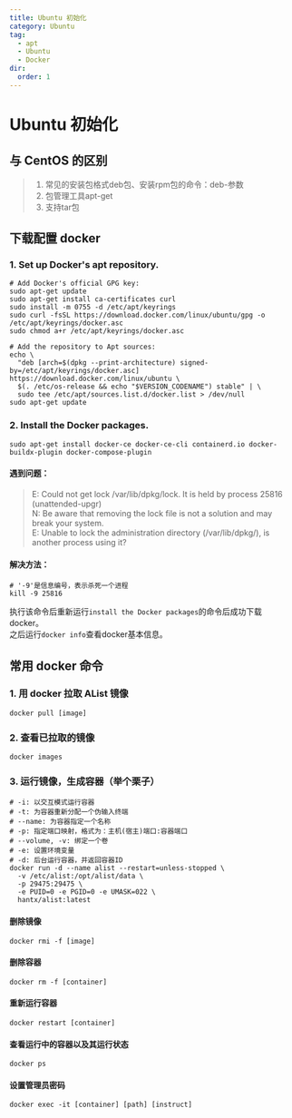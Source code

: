 ```yaml
---
title: Ubuntu 初始化
category: Ubuntu
tag:
  - apt
  - Ubuntu
  - Docker
dir:
  order: 1
---
```


# Ubuntu 初始化
## 与 CentOS 的区别
>1. 常见的安装包格式deb包、安装rpm包的命令：deb-参数
>2. 包管理工具apt-get
>3. 支持tar包

## 下载配置 docker
### 1. Set up Docker's apt repository.
```shell
# Add Docker's official GPG key:
sudo apt-get update
sudo apt-get install ca-certificates curl
sudo install -m 0755 -d /etc/apt/keyrings
sudo curl -fsSL https://download.docker.com/linux/ubuntu/gpg -o /etc/apt/keyrings/docker.asc
sudo chmod a+r /etc/apt/keyrings/docker.asc

# Add the repository to Apt sources:
echo \
  "deb [arch=$(dpkg --print-architecture) signed-by=/etc/apt/keyrings/docker.asc] https://download.docker.com/linux/ubuntu \
  $(. /etc/os-release && echo "$VERSION_CODENAME") stable" | \
  sudo tee /etc/apt/sources.list.d/docker.list > /dev/null
sudo apt-get update
```
### 2. Install the Docker packages.
```shell
sudo apt-get install docker-ce docker-ce-cli containerd.io docker-buildx-plugin docker-compose-plugin
```
#### 遇到问题：
>E: Could not get lock /var/lib/dpkg/lock. It is held by process 25816 (unattended-upgr)\
N: Be aware that removing the lock file is not a solution and may break your system.\
E: Unable to lock the administration directory (/var/lib/dpkg/), is another process using it?
#### 解决方法：
```shell
# '-9'是信息编号，表示杀死一个进程
kill -9 25816
```
执行该命令后重新运行`install the Docker packages`的命令后成功下载docker。\
之后运行`docker info`查看docker基本信息。
## 常用 docker 命令
### 1. 用 docker 拉取 AList 镜像
```shell
docker pull [image]
```
### 2. 查看已拉取的镜像
```shell
docker images
```
### 3. 运行镜像，生成容器（举个栗子）
```shell
# -i: 以交互模式运行容器
# -t: 为容器重新分配一个伪输入终端
# --name: 为容器指定一个名称
# -p: 指定端口映射，格式为：主机(宿主)端口:容器端口
# --volume, -v: 绑定一个卷
# -e: 设置环境变量
# -d: 后台运行容器，并返回容器ID
docker run -d --name alist --restart=unless-stopped \
  -v /etc/alist:/opt/alist/data \
  -p 29475:29475 \
  -e PUID=0 -e PGID=0 -e UMASK=022 \
  hantx/alist:latest
```
#### 删除镜像
```shell
docker rmi -f [image]
```
#### 删除容器
```shell
docker rm -f [container]
```
#### 重新运行容器
```shell
docker restart [container]
```
#### 查看运行中的容器以及其运行状态
```shell
docker ps
```
#### 设置管理员密码
```shell
docker exec -it [container] [path] [instruct]
```
